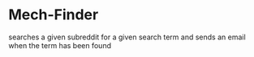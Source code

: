 # Mech-Finder
searches a given subreddit for a given search term and sends an email when the term has been found
